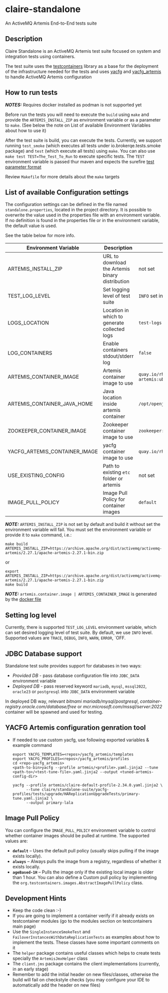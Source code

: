 # claire-standalone
An ActiveMQ Artemis End-to-End tests suite

## Description
Claire Standalone is an ActiveMQ Artemis test suite focused on system and integration tests using containers.

The test suite uses the [testcontainers]((https://www.testcontainers.org)) library as a base for the deployment of the
infrastructure needed for the tests and uses [yacfg](https://github.com/rh-messaging-qe/yacfg) and
[yacfg_artemis](https://github.com/rh-messaging-qe/yacfg_artemis) to handle ActiveMQ Artemis configuration

## How to run tests
**_NOTES:_** Requires docker installed as podman is not supported yet

Before run the tests you will need to execute the `build` using `make` and provide the `ARTEMIS_INSTALL_ZIP` as 
environment variable or as a parameter to `make`. (See below the note on List of available Environment Variables about 
how to use it)

After the test suite is build, you can execute the tests.
Currently, we support running `test_smoke` (which executes all tests under io.brokerqe.tests.smoke package) and 
`test` (which execute all tests) using `make`. You can also use `make test TEST=The_Test_To_Run` to execute
specific tests. The `TEST` environment variable is passed thur maven and expects the surefire
[test parameter format](https://maven.apache.org/surefire/maven-surefire-plugin/test-mojo.html#test)

Review `Makefile` for more details about the `make` targets

## List of available Configuration settings
The configuration settings can be defined in the file named `standalone.properties`, located in the project directory. 
It is possible to overwrite the value used in the properties file with an environment variable. If no definition is found
in the properties file or in the environment variable, the default value is used.

See the table below for more info.

| Environment Variable          | Description                                     | Default                                                | Possible values                                  |
|-------------------------------|-------------------------------------------------|--------------------------------------------------------|--------------------------------------------------|
| ARTEMIS_INSTALL_ZIP           | URL to download the Artemis binary distribution | not set                                                | \<url\>                                          |
| TEST_LOG_LEVEL                | Set logging level of test suite                 | `INFO` set in `logback.xml`                            | `TRACE`, `DEBUG`, `INFO`, `WARN`, `ERROR`, `OFF` |
| LOGS_LOCATION                 | Location in which to generate collected logs    | `test-logs`                                            | \<directory\>                                    |
| LOG_CONTAINERS                | Enable containers stdout/stderr log             | `false`                                                | `true`, `false`                                  |
| ARTEMIS_CONTAINER_IMAGE       | Artemis container image to use                  | `quay.io/rhmessagingqe/claire-standalone-artemis:ubi9` | Any RedHat based <image_registry>                |
| ARTEMIS_CONTAINER_JAVA_HOME   | Java location inside artemis container          | `/opt/openjdk-java-11`                                 | \<directory\>                                    |
| ZOOKEEPER_CONTAINER_IMAGE     | Zookeeper container image to use                | `zookeeper:latest`                                     | <image_registry>                                 |
| YACFG_ARTEMIS_CONTAINER_IMAGE | yacfg container image to use                    | `quay.io/rhmessagingqe/yacfg_artemis:latest`           | <image_registry>                                 |
| USE_EXISTING_CONFIG           | Path to existing `etc` folder or artemis        | not set                                                | \<directory\>                                    |
| IMAGE_PULL_POLICY             | Image Pull Policy for container images          | `default`                                              | `default`, `always`, `ageBased-1H`               |

**_NOTE:_** `ARTEMIS_INSTALL_ZIP` is not set by default and build it without set the environment variable will fail.
You must set the environment variable or provide it to `make` command, i.e.:
```shell
make build ARTEMIS_INSTALL_ZIP=https://archive.apache.org/dist/activemq/activemq-artemis/2.27.1/apache-artemis-2.27.1-bin.zip
```
or
```shell
export ARTEMIS_INSTALL_ZIP=https://archive.apache.org/dist/activemq/activemq-artemis/2.27.1/apache-artemis-2.27.1-bin.zip
make build
```

**_NOTE:_** `artemis.container.image | ARTEMIS_CONTAINER_IMAGE` is generated by the [docker file](dockerfiles/artemis)

## Setting log level
Currently, there is supported `TEST_LOG_LEVEL` environment variable, which can set desired logging level
of test suite. By default, we use `INFO` level. Supported values are `TRACE`, `DEBUG`, `INFO`, `WARN`,
`ERROR`, `OFF.

## JDBC Database support
Standalone test suite provides support for databases in two ways:
* _Provided DB_ - pass database configuration file into `JDBC_DATA` environment variable
* _Deployed DB_ - pass reserved keyword `mariadb`, `mysql`, `mssql2022`, `oracle23` or `postgresql` into `JDBC_DATA` environment variable

In deployed DB way, relevant _bitnami mariadb/mysql/postgresql_, _container-registry.oracle.com/database/free_ or _mcr.microsoft.com/mssql/server:2022_  container will be spawned and used for testing.

## YACFG Artemis configuration genration tool
- If needed to use custom yacfg, use following exported variables & example command
    ```shell
    export YACFG_TEMPLATES=<repos>/yacfg_artemis/templates
    export YACFG_PROFILES=<repos>/yacfg_artemis/profiles
    cd <repo-yacfg_artemis>
    <path-to-bin>yacfg --profile artemis/<profile>.yaml.jinja2 --tune <path-to>/<test-tune-file>.yaml.jinja2 --output <tuned-artemis-config-dir>

    yacfg --profile artemis/claire-default-profile-2.34.0.yaml.jinja2 \
          --tune claire/standalone-suite/yacfg-profiles/tests/upgrade/HAReplicationUpgradeTests/primary-tune.yaml.jinja2 \
          --output primary-lala
  ```

## Image Pull Policy 
You can configure the `IMAGE_PULL_POLICY` environment variable to control whether container images should be pulled at runtime.
The supported values are:
- **`default`** – Uses the default pull policy (usually skips pulling if the image exists locally).
- **`always`** – Always pulls the image from a registry, regardless of whether it exists locally.
- **`ageBased-1H`** – Pulls the image only if the existing local image is older than 1 hour.
You can also define a Custom pull policy by implementing the `org.testcontainers.images.AbstractImagePullPolicy` class.

## Development Hints
- Keep the code clean :-)
- If you are going to implement a container verify if it already exists on testcontainer modules (go to the modules 
section on testcontainers main page)
- Use the `SingleInstanceSmokeTest` and `FailoverInstancesWithDataReplicationTests` as examples about how to implement
the tests. These classes have some important comments on it
- The `helper` package contains useful classes which helps to create tests specially the `ArtemisJmxHelper` class
- The `client.jms` package contains the client implementations (currently, in an early stage)
- Remember to add the initial header on new files/classes, otherwise the build will fail on checkstyle checks (you may configure your IDE to automatically add the header on new files)
